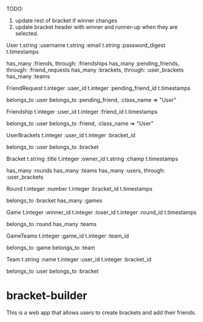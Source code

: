 TODO:
  1. update rest of bracket if winner changes
  2. update bracket header with winner and runner-up when they are selected.


User
  t.string :username
  t.string :email
  t.string :password_digest
  t.timestamps

  has_many :friends, through: :friendships
  has_many :pending_friends, through: :friend_requests
  has_many :brackets, through: :user_brackets
  has_many :teams

FriendRequest
  t.integer :user_id
  t.integer :pending_friend_id
  t.timestamps

  belongs_to :user
  belongs_to :pending_friend, :class_name => "User"

Friendship
  t.integer :user_id
  t.integer :friend_id
  t.timestamps

  belongs_to :user
  belongs_to :friend, :class_name => "User"

UserBrackets
  t.integer :user_id
  t.integer :bracket_id

  belongs_to :user
  belongs_to :bracket

Bracket
  t.string :title
  t.integer :owner_id
  t.string :champ
  t.timestamps

  has_many :rounds
  has_many :teams
  has_many :users, through: :user_brackets

Round
  t.integer :number
  t.integer :bracket_id
  t.timestamps

  belongs_to :bracket
  has_many :games

Game
  t.integer :winner_id
  t.integer :loser_id
  t.integer :round_id
  t.timestamps

  belongs_to :round
  has_many :teams

GameTeams
  t.integer :game_id
  t.integer :team_id

  belongs_to :game
  belongs_to :team

Team
  t.string :name
  t.integer :user_id
  t.integer :bracket_id

  belongs_to :user
  belongs_to :bracket

# bracket-builder
This is a web app that allows users to create brackets and add their friends.

